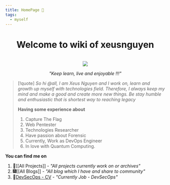```yaml
---
title: HomePage 🏡
tags:
  - myself
---
```


<div align="center">
	<h1>Welcome to wiki of xeusnguyen</h1><br>
	<img src="https://avatars.githubusercontent.com/u/74602538?s=400&v=4">
    <em><p style="text-align: center;">"Keep learn, live and enjoyable !!!"</p></em>
</div>

> [!quote] 
> *So hi @all, I am Xeus Nguyen and I work on, learn and growth up myself with technologies field. Therefore, I always keep my mind and make a good and create more new things. Be stay humble and enthusiastic that is shortest way to reaching legacy*
> 
> **Having some experience about** 
> 1. Capture The Flag
> 2. Web Pentester
> 3. Technologies Researcher
> 4. Have passion about Forensic
> 5. Currently, Work as DevOps Engineer
> 6. In love with Quantum Computing.
 
 **You can find me on** 
1. 🏢[[All Projects]] - *"All projects currently work on or archives"*
2. 🎆[[All Blogs]]  - *"All blog which I have and share to community"*
3. 🔱[DevSecOps - CV](https://drive.google.com/file/d/1pa8X7JaO3fL3YT5n-7cGPh-2Ns7zGo4S/view?usp=sharing) - *"Currently Job - DevSecOps"*
